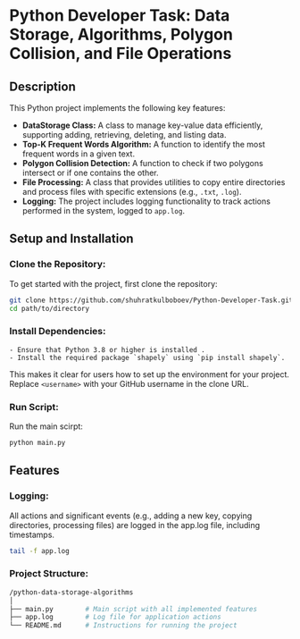 # Python Developer Task: Data Storage, Algorithms, Polygon Collision, and File Operations

## Description
This Python project implements the following key features:

- **DataStorage Class:** A class to manage key-value data efficiently, supporting adding, retrieving, deleting, and listing data.
- **Top-K Frequent Words Algorithm:** A function to identify the most frequent words in a given text.
- **Polygon Collision Detection:** A function to check if two polygons intersect or if one contains the other.
- **File Processing:** A class that provides utilities to copy entire directories and process files with specific extensions (e.g., `.txt`, `.log`).
- **Logging:** The project includes logging functionality to track actions performed in the system, logged to `app.log`.

## Setup and Installation

### Clone the Repository:
To get started with the project, first clone the repository:
```bash
git clone https://github.com/shuhratkulboboev/Python-Developer-Task.git
cd path/to/directory
 ```

### Install Dependencies: 
    - Ensure that Python 3.8 or higher is installed .
    - Install the required package `shapely` using `pip install shapely`.

This makes it clear for users how to set up the environment for your project. Replace `<username>` with your GitHub username in the clone URL.
### Run Script: 
Run the main scirpt:
```bash
python main.py
 ```

## Features
### Logging:
All actions and significant events (e.g., adding a new key, copying directories, processing files) are logged in the app.log file, including timestamps.
```bash
tail -f app.log
 ```
### Project Structure:
```bash
/python-data-storage-algorithms
│
├── main.py        # Main script with all implemented features
├── app.log        # Log file for application actions
└── README.md      # Instructions for running the project
 ```
